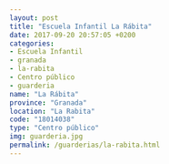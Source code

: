 ```yaml
---
layout: post
title: "Escuela Infantil La Rábita"
date: 2017-09-20 20:57:05 +0200
categories:
- Escuela Infantil
- granada
- la-rabita
- Centro público
- guarderia
name: "La Rábita"
province: "Granada"
location: "La Rabita"
code: "18014038"
type: "Centro público"
img: guarderia.jpg
permalink: /guarderias/la-rabita.html
---
```


